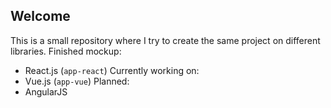 ## Welcome ##
This is a small repository where I try to create the same project on different libraries.
Finished mockup:
* React.js (`app-react`)
Currently working on:
* Vue.js (`app-vue`)
Planned:
* AngularJS